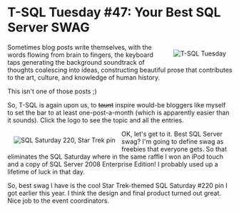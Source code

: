 # T-SQL Tuesday #47: Your Best SQL Server SWAG


<a href="http://www.kendalvandyke.com/2013/10/t-sql-tuesday-47-your-best-sql-server.html"><img src="/wp-content/uploads/TSQL2sDay150x150.jpg" alt="T-SQL Tuesday" style="float:right;margin:1em"></a>



Sometimes blog posts write themselves, with the words flowing from brain to fingers, the keyboard taps generating the background soundtrack of thoughts coalescing into ideas, constructing beautiful prose that contributes to the art, culture, and knowledge of human history.



This isn't one of those posts ;)



So, T-SQL is again upon us, to <span style="text-decoration:line-through">taunt</span> inspire would-be bloggers like myself to set the bar to at least one-post-a-month (which is apparently easier than it sounds). Click the logo to see the topic 
and all the entries.


<img src="/wp-content/uploads/SQLSAT220-pin-150.jpg" alt="SQL Saturday 220, Star Trek pin" style="float:left;margin:1em" />


OK, let's get to it. Best SQL Server swag? I'm going to define swag as freebies that everyone gets. So that eliminates the SQL Saturday where in the same raffle I won an iPod touch and a copy of SQL Server 2008 Enterprise Edition! I probably used up a lifetime of luck in that day.



So, best swag I have is the cool Star Trek-themed SQL Saturday #220 pin I got earlier this year. I think the design and final product turned out great. Nice job to the event coordinators.


 
